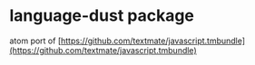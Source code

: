 # language-dust package

atom port of [https://github.com/textmate/javascript.tmbundle](https://github.com/textmate/javascript.tmbundle)
